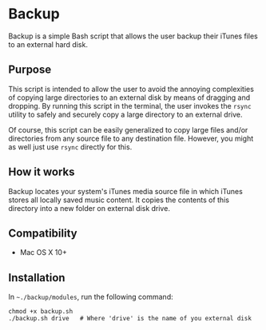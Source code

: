 # Backup

Backup is a simple Bash script that allows the user backup their iTunes files to an external hard disk.

## Purpose

This script is intended to allow the user to avoid the annoying complexities of copying large directories to an external disk by means of dragging and dropping. By running this script in the terminal, the user invokes the `rsync` utility to safely and securely copy a large directory to an external drive.

Of course, this script can be easily generalized to copy large files and/or directories from any source file to any destination file. However, you might as well just use `rsync` directly for this.

## How it works

Backup locates your system's iTunes media source file in which iTunes stores all locally saved music content. It copies the contents of this directory into a new folder on external disk drive.

## Compatibility

* Mac OS X 10+

## Installation

In `~./backup/modules`, run the following command:

```
chmod +x backup.sh
./backup.sh drive   # Where 'drive' is the name of you external disk
```
